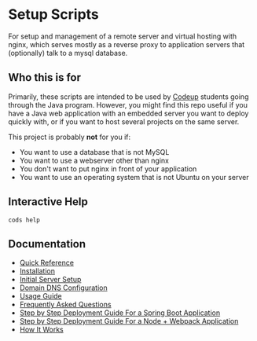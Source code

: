 # Setup Scripts

For setup and management of a remote server and virtual hosting with nginx,
which serves mostly as a reverse proxy to application servers that (optionally)
talk to a mysql database.

## Who this is for

Primarily, these scripts are intended to be used by [Codeup](http://codeup.com)
students going through the Java program. However, you might find this repo
useful if you have a Java web application with an embedded server you want to
deploy quickly with, or if you want to host several projects on the same server.

This project is probably **not** for you if:

- You want to use a database that is not MySQL
- You want to use a webserver other than nginx
- You don't want to put nginx in front of your application
- You want to use an operating system that is not Ubuntu on your server

## Interactive Help

```
cods help
```

## Documentation

- [Quick Reference](docs/quick-reference.md)
- [Installation](docs/installation.md)
- [Initial Server Setup](docs/initial-server-setup.md)
- [Domain DNS Configuration](docs/dns-configuration.md)
- [Usage Guide](docs/usage.md)
- [Frequently Asked Questions](docs/faq.md)
- [Step by Step Deployment Guide For a Spring Boot Application](docs/spring-boot-deployment-guide.md)
- [Step by Step Deployment Guide For a Node + Webpack Application](docs/node-movies-deployment-guide.md)
- [How It Works](docs/how-it-works.md)

